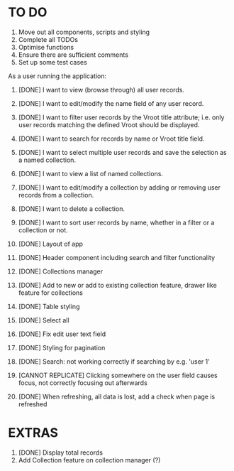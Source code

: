 # TO DO

1. Move out all components, scripts and styling
2. Complete all TODOs
3. Optimise functions
4. Ensure there are sufficient comments
5. Set up some test cases


As a user running the application:

1. [DONE] I want to view (browse through) all user records.
2. [DONE] I want to edit/modify the name field of any user record.
3. [DONE] I want to filter user records by the Vroot title attribute; i.e. only user records matching the defined Vroot should be displayed.
4. [DONE] I want to search for records by name or Vroot title field.
5. [DONE] I want to select multiple user records and save the selection as a named collection.
6. [DONE] I want to view a list of named collections.
7. [DONE] I want to edit/modify a collection by adding or removing user records from a collection.
8. [DONE] I want to delete a collection.
9. [DONE] I want to sort user records by name, whether in a filter or a collection or not.

1. [DONE] Layout of app
2. [DONE] Header component including search and filter functionality
3. [DONE] Collections manager
4. [DONE] Add to new or add to existing collection feature, drawer like feature for collections
5. [DONE] Table styling
6. [DONE] Select all
7. [DONE] Fix edit user text field
8. [DONE] Styling for pagination

1. [DONE] Search: not working correctly if searching by e.g. 'user 1'
2. [CANNOT REPLICATE] Clicking somewhere on the user field causes focus, not correctly focusing out afterwards
3. [DONE] When refreshing, all data is lost, add a check when page is refreshed

# EXTRAS

1. [DONE]  Display total records
2. Add Collection feature on collection manager (?)
